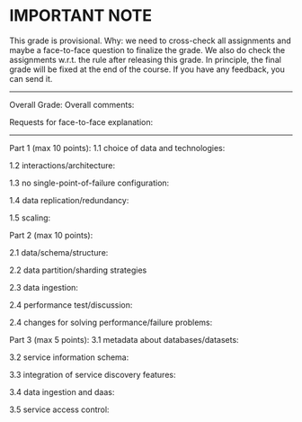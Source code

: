 # IMPORTANT NOTE

This grade is provisional. Why: we need to cross-check all assignments and maybe a face-to-face question to finalize the grade. We also do check the assignments w.r.t. the rule after releasing this grade. In principle, the final grade will be fixed at the end of the course. If you have any feedback, you can send it.

----------------

Overall Grade:
Overall comments:

Requests for face-to-face explanation:

-----------------
Part 1 (max 10 points):
1.1	choice of data and technologies:

1.2	interactions/architecture:

1.3	no single-point-of-failure configuration:

1.4 data replication/redundancy:

1.5	scaling:


Part 2 (max 10 points):

2.1	data/schema/structure:

2.2	data partition/sharding strategies

2.3	data ingestion:

2.4	performance test/discussion:

2.4	changes for solving performance/failure problems:

Part 3 (max 5 points):
3.1	metadata about databases/datasets:

3.2	service information schema:

3.3	integration of service discovery features:

3.4	data ingestion and daas:

3.5	service access control:
